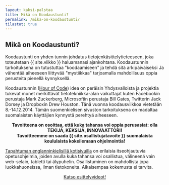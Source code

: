 ```yaml
---
layout: kaksi-palstaa
title: Mikä on Koodaustunti?
permalink: /mika-on-koodaustunti/
tilastot: true
---
```


## Mikä on Koodaustunti?

Koodaustunti on yhden tunnin johdatus tietojenkäsittelytieteeseen, joka toteutetaan {{ site.viikko }} haluamanasi ajankohtana.
Koodaustunnin  tarkoituksena on tutustuttaa "koodaamiseen" ja tehdä sitä arkipäiväiseksi Ja vähentää aiheeseen liittyvää "mystiikkaa" tarjoamalla mahdollisuus oppia perusteita pienellä kynnyksellä.

Koodaustunnin ([Hour of Code](http://hourofcode.org)) idea on peräisin Yhdysvalloista ja projektia tukevat monet merkittävät tietotekniikka-alan vaikuttajat kuten Facebookin perustaja Mark Zuckerberg, Microsoftin perustaja Bill Gates, Twitterin Jack Dorsey ja Dropboxin Drew Houston. Tänä vuonna koodausviikkoa vietetään 8.-14.12.2014. Tämän suomenkielisen sivuston tarkoituksena on madaltaa suomalaisten käyttäjien kynnystä perehtyä aiheeseen.

<p style="text-align: center; font-weight: bold !important;">
Tavoitteena on osoittaa, että kuka tahansa voi oppia perusasiat: olla TEKIJÄ, KEKSIJÄ, INNOVAATTORI!<br />
Tavoitteemme on saada {{ site.osallistujatavoite }} suomalaista koululaista kokeilemaan ohjelmointia!
</p>

[Tapahtuman englanninkielisillä kotisivuilla](http://hourofcode.org) on erilaisia ​​itseohjautuvia opetusohjelmia, joiden avulla kuka tahansa voi osallistua, välineenä vain web-selain, tabletti tai älypuhelin. Osallistuminen on mahdollista jopa luokkahuoneissa, ilman tietokoneita. Aikaisempaa kokemusta ei  tarvita.

<p style="text-align: center;"><a href="/videot/" class="button-big">Katso esittelyvideot!</a></p>
